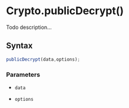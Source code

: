 # Crypto.publicDecrypt()
Todo description...

<!-- examples -->
<!-- examples -->

## Syntax

```js
publicDecrypt(data,options);
```

<!-- parameters -->
### Parameters

- `data`

- `options`

<!-- parameters -->

<!-- return -->
<!-- return -->
